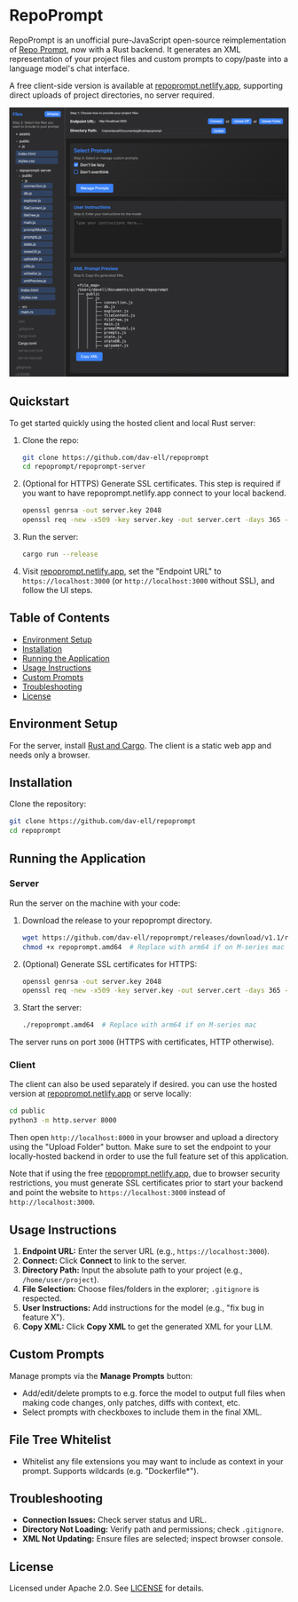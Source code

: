 # RepoPrompt

RepoPrompt is an unofficial pure-JavaScript open-source reimplementation of [Repo Prompt](https://repoprompt.com/), now with a Rust backend. It generates an XML representation of your project files and custom prompts to copy/paste into a language model's chat interface.

A free client-side version is available at [repoprompt.netlify.app](https://repoprompt.netlify.app/), supporting direct uploads of project directories, no server required.

![UI PNG](assets/ui.png)

## Quickstart

To get started quickly using the hosted client and local Rust server:

1. Clone the repo:
   ```bash
   git clone https://github.com/dav-ell/repoprompt
   cd repoprompt/repoprompt-server
   ```

2. (Optional for HTTPS) Generate SSL certificates. This step is required if you want to have repoprompt.netlify.app connect to your local backend.
   ```bash
   openssl genrsa -out server.key 2048
   openssl req -new -x509 -key server.key -out server.cert -days 365 -sha256 -subj "/CN=localhost"
   ```

3. Run the server:
   ```bash
   cargo run --release
   ```

4. Visit [repoprompt.netlify.app](https://repoprompt.netlify.app/), set the "Endpoint URL" to `https://localhost:3000` (or `http://localhost:3000` without SSL), and follow the UI steps.

## Table of Contents

- [Environment Setup](#environment-setup)
- [Installation](#installation)
- [Running the Application](#running-the-application)
- [Usage Instructions](#usage-instructions)
- [Custom Prompts](#custom-prompts)
- [Troubleshooting](#troubleshooting)
- [License](#license)

## Environment Setup

For the server, install [Rust and Cargo](https://www.rust-lang.org/tools/install). The client is a static web app and needs only a browser.

## Installation

Clone the repository:
```bash
git clone https://github.com/dav-ell/repoprompt
cd repoprompt
```

## Running the Application

### Server

Run the server on the machine with your code:

1. Download the release to your repoprompt directory.
   ```bash
   wget https://github.com/dav-ell/repoprompt/releases/download/v1.1/repoprompt.amd64  # Replace with arm64 if on M-series mac
   chmod +x repoprompt.amd64  # Replace with arm64 if on M-series mac
   ```

2. (Optional) Generate SSL certificates for HTTPS:
   ```bash
   openssl genrsa -out server.key 2048
   openssl req -new -x509 -key server.key -out server.cert -days 365 -sha256 -subj "/CN=localhost"
   ```

3. Start the server:
   ```bash
   ./repoprompt.amd64  # Replace with arm64 if on M-series mac
   ```

The server runs on port `3000` (HTTPS with certificates, HTTP otherwise).

### Client

The client can also be used separately if desired. you can use the hosted version at [repoprompt.netlify.app](https://repoprompt.netlify.app/) or serve locally:

```bash
cd public
python3 -m http.server 8000
```

Then open `http://localhost:8000` in your browser and upload a directory using the "Upload Folder" button. Make sure to set the endpoint to your locally-hosted backend in order to use the full feature set of this application. 

Note that if using the free [repoprompt.netlify.app](https://repoprompt.netlify.app/), due to browser security restrictions, you must generate SSL certificates prior to start your backend and point the website to `https://localhost:3000` instead of `http://localhost:3000`.

## Usage Instructions

1. **Endpoint URL:** Enter the server URL (e.g., `https://localhost:3000`).
2. **Connect:** Click **Connect** to link to the server.
3. **Directory Path:** Input the absolute path to your project (e.g., `/home/user/project`).
4. **File Selection:** Choose files/folders in the explorer; `.gitignore` is respected.
5. **User Instructions:** Add instructions for the model (e.g., "fix bug in feature X").
6. **Copy XML:** Click **Copy XML** to get the generated XML for your LLM.

## Custom Prompts

Manage prompts via the **Manage Prompts** button:
- Add/edit/delete prompts to e.g. force the model to output full files when making code changes, only patches, diffs with context, etc.
- Select prompts with checkboxes to include them in the final XML.

## File Tree Whitelist

- Whitelist any file extensions you may want to include as context in your prompt. Supports wildcards (e.g. "Dockerfile*"). 

## Troubleshooting

- **Connection Issues:** Check server status and URL.
- **Directory Not Loading:** Verify path and permissions; check `.gitignore`.
- **XML Not Updating:** Ensure files are selected; inspect browser console.

## License

Licensed under Apache 2.0. See [LICENSE](LICENSE) for details.